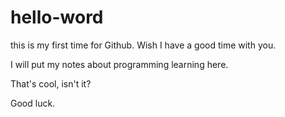 # hello-word
this is my first time for Github. Wish I have a good time with you.

I will put my notes about programming learning here.

That's cool, isn't it?

Good luck.
